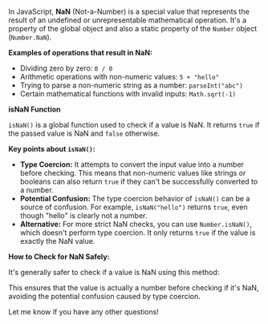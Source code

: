 In JavaScript, **NaN** (Not-a-Number) is a special value that represents the result of an undefined or unrepresentable mathematical operation. It's a property of the global object and also a static property of the `Number` object (`Number.NaN`).

**Examples of operations that result in NaN:**

* Dividing zero by zero: `0 / 0`
* Arithmetic operations with non-numeric values: `5 + "hello"`
* Trying to parse a non-numeric string as a number: `parseInt("abc")`
* Certain mathematical functions with invalid inputs: `Math.sqrt(-1)`

**isNaN Function**

`isNaN()` is a global function used to check if a value is NaN. It returns `true` if the passed value is NaN and `false` otherwise. 

**Key points about `isNaN()`:**

* **Type Coercion:** It attempts to convert the input value into a number before checking. This means that non-numeric values like strings or booleans can also return `true` if they can't be successfully converted to a number. 
* **Potential Confusion:** The type coercion behavior of `isNaN()` can be a source of confusion. For example, `isNaN("hello")` returns `true`, even though "hello" is clearly not a number.
* **Alternative:** For more strict NaN checks, you can use `Number.isNaN()`, which doesn't perform type coercion. It only returns `true` if the value is exactly the NaN value.

**How to Check for NaN Safely:**

It's generally safer to check if a value is NaN using this method:

This ensures that the value is actually a number before checking if it's NaN, avoiding the potential confusion caused by type coercion.

Let me know if you have any other questions!
